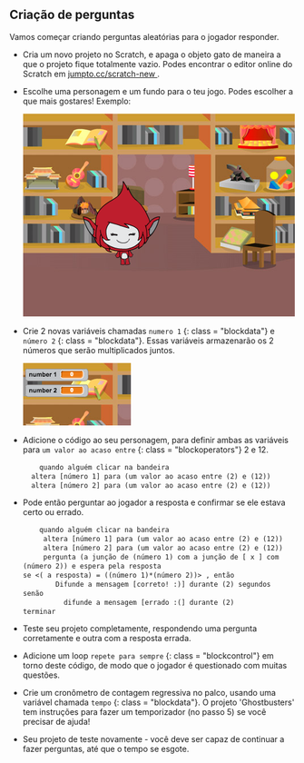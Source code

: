 ## Criação de perguntas

Vamos começar criando perguntas aleatórias para o jogador responder.

+ Cria um novo projeto no Scratch, e apaga o objeto gato de maneira a que o projeto fique totalmente vazio. Podes encontrar o editor online do Scratch em <a href="http://jumpto.cc/scratch-new" target="_blank"> jumpto.cc/scratch-new </a>.

+ Escolhe uma personagem e um fundo para o teu jogo. Podes escolher a que mais gostares! Exemplo:
    
    ![captura de ecrã](images/brain-setting.png)

+ Crie 2 novas variáveis ​​chamadas ` numero 1 ` {: class = "blockdata"} e ` número 2 ` {: class = "blockdata"}. Essas variáveis ​​armazenarão os 2 números que serão multiplicados juntos.
    
    ![captura de ecrã](images/brain-variables.png)

+ Adicione o código ao seu personagem, para definir ambas as variáveis ​​para ` um valor ao acaso entre ` {: class = "blockoperators"} 2 e 12.
    
    ```blocks
        quando alguém clicar na bandeira
      altera [número 1] para (um valor ao acaso entre (2) e (12)) 
      altera [número 2] para (um valor ao acaso entre (2) e (12))
    ```

+ Pode então perguntar ao jogador a resposta e confirmar se ele estava certo ou errado.
    
    ```blocks
        quando alguém clicar na bandeira
         altera [número 1] para (um valor ao acaso entre (2) e (12)) 
         altera [número 2] para (um valor ao acaso entre (2) e (12))
         pergunta (a junção de (número 1) com a junção de [ x ] com (número 2)) e espera pela resposta
    se <( a resposta) = ((número 1)*(número 2))> , então 
            Difunde a mensagem [correto! :)] durante (2) segundos 
    senão 
              difunde a mensagem [errado :(] durante (2)
    terminar
    ```

+ Teste seu projeto completamente, respondendo uma pergunta corretamente e outra com a resposta errada.

+ Adicione um loop ` repete para sempre ` {: class = "blockcontrol"} em torno deste código, de modo que o jogador é questionado com muitas questões.

+ Crie um cronômetro de contagem regressiva no palco, usando uma variável chamada ` tempo ` {: class = "blockdata"}. O projeto 'Ghostbusters' tem instruções para fazer um temporizador (no passo 5) se você precisar de ajuda!

+ Seu projeto de teste novamente - você deve ser capaz de continuar a fazer perguntas, até que o tempo se esgote.